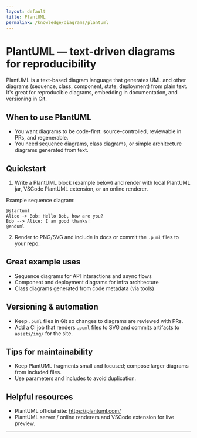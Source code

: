 ```yaml
---
layout: default
title: PlantUML
permalink: /knowledge/diagrams/plantuml
---
```


# PlantUML — text-driven diagrams for reproducibility

PlantUML is a text-based diagram language that generates UML and other diagrams (sequence, class, component, state, deployment) from plain text. It's great for reproducible diagrams, embedding in documentation, and versioning in Git.

## When to use PlantUML

- You want diagrams to be code-first: source-controlled, reviewable in PRs, and regenerable.
- You need sequence diagrams, class diagrams, or simple architecture diagrams generated from text.

## Quickstart

1. Write a PlantUML block (example below) and render with local PlantUML jar, VSCode PlantUML extension, or an online renderer.

Example sequence diagram:

```plantuml
@startuml
Alice -> Bob: Hello Bob, how are you?
Bob --> Alice: I am good thanks!
@enduml
```

2. Render to PNG/SVG and include in docs or commit the `.puml` files to your repo.

## Great example uses

- Sequence diagrams for API interactions and async flows
- Component and deployment diagrams for infra architecture
- Class diagrams generated from code metadata (via tools)

## Versioning & automation

- Keep `.puml` files in Git so changes to diagrams are reviewed with PRs.
- Add a CI job that renders `.puml` files to SVG and commits artifacts to `assets/img/` for the site.

## Tips for maintainability

- Keep PlantUML fragments small and focused; compose larger diagrams from included files.
- Use parameters and includes to avoid duplication.

## Helpful resources

- PlantUML official site: https://plantuml.com/
- PlantUML server / online renderers and VSCode extension for live preview.

---
